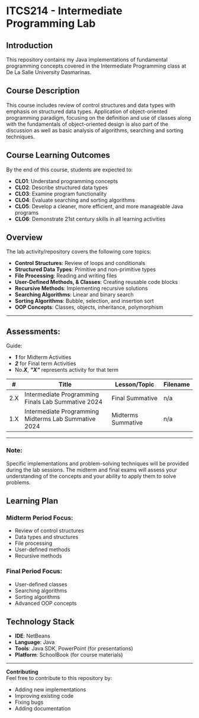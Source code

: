 # ITCS214 - Intermediate Programming Lab

## Introduction
This repository contains my Java implementations of fundamental programming concepts covered in the Intermediate Programming class at De La Salle University Dasmarinas.

## Course Description
This course includes review of control structures and data types with emphasis on structured data types. Application of object-oriented programming paradigm, focusing on the definition and use of classes along with the fundamentals of object-oriented design is also part of the discussion as well as basic analysis of algorithms, searching and sorting techniques.

## Course Learning Outcomes
By the end of this course, students are expected to:
- **CLO1**: Understand programming concepts
- **CLO2**: Describe structured data types
- **CLO3**: Examine program functionality
- **CLO4**: Evaluate searching and sorting algorithms
- **CLO5**: Develop a cleaner, more efficient, and more manageable Java programs
- **CLO6**: Demonstrate 21st century skills in all learning activities

## Overview
The lab activity/repository covers the following core topics:

- **Control Structures**: Review of loops and conditionals
- **Structured Data Types**: Primitive and non-primitive types
- **File Processing**: Reading and writing files
- **User-Defined Methods, & Classes**: Creating reusable code blocks
- **Recursive Methods**: Implementing recursive solutions
- **Searching Algorithms**: Linear and binary search
- **Sorting Algorithms**: Bubble, selection, and insertion sort
- **OOP Concepts**: Classes, objects, inheritance, polymorphism

---
## Assessments:
Guide: 
- ***1*** for Midterm Activities
- ***2*** for Final term Activities
- No.***X***, ***"X"*** represents activity for that term

| #  | Title                                   | Lesson/Topic                      | Filename |
|----|-----------------------------------------|------------------------------------|----------|
| 2.X | Intermediate Programming Finals Lab Summative 2024 | Final Summative | n/a |
| 1.X | Intermediate Programming Midterms Lab Summative 2024 | Midterms Summative | n/a |


---
### Note:
Specific implementations and problem-solving techniques will be provided during the lab sessions.
The midterm and final exams will assess your understanding of the concepts and your ability to apply them to solve problems.

## Learning Plan
### Midterm Period Focus:
- Review of control structures
- Data types and structures
- File processing
- User-defined methods
- Recursive methods

### Final Period Focus:
- User-defined classes
- Searching algorithms
- Sorting algorithms
- Advanced OOP concepts

## Technology Stack
- **IDE**: NetBeans
- **Language**: Java
- **Tools**: Java SDK, PowerPoint (for presentations)
- **Platform**: SchoolBook (for course materials)

---
**Contributing**  
Feel free to contribute to this repository by:
- Adding new implementations
- Improving existing code
- Fixing bugs
- Adding documentation
